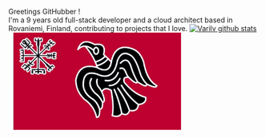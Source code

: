 Greetings GitHubber !  <br/>
I'm a 9 years old full-stack developer and a cloud architect based in Rovaniemi, Finland, contributing to projects that I love.
[![Varilv github stats](https://github-readme-stats.vercel.app/api?username=Varulv1997&theme=midnight-purple&show_icons=true)](https://github.com/Varulv1997/github-readme-stats)
<img src="https://raw.githubusercontent.com/Varulv1997/Varulv1997/master/Vegv%C3%ADsir.jpg" width="345px">
